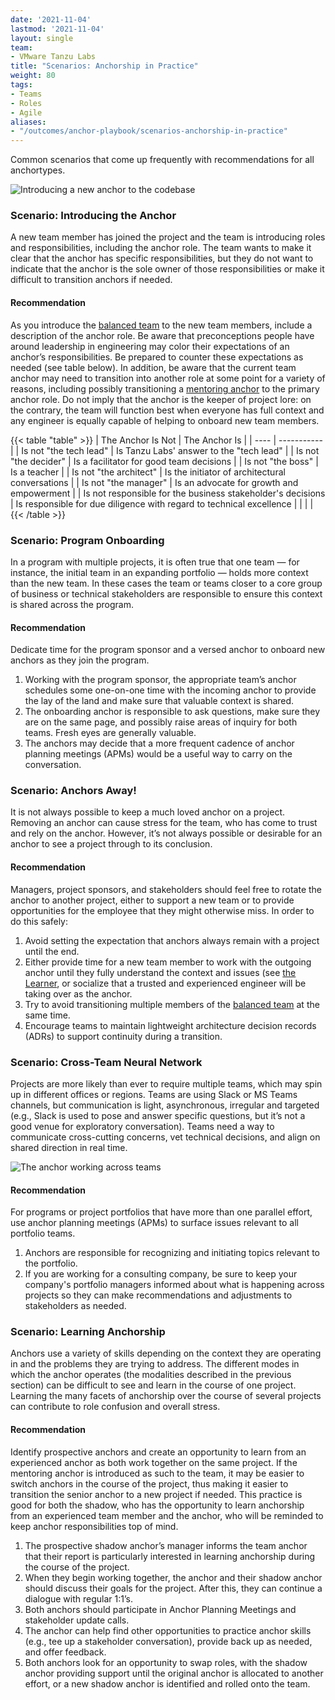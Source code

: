 ```yaml
---
date: '2021-11-04'
lastmod: '2021-11-04'
layout: single
team:
- VMware Tanzu Labs
title: "Scenarios: Anchorship in Practice"
weight: 80
tags:
- Teams
- Roles
- Agile
aliases:
- "/outcomes/anchor-playbook/scenarios-anchorship-in-practice"
---
```

Common scenarios that come up frequently with recommendations for all anchortypes.

![Introducing a new anchor to the codebase](/learningpaths/anchor-playbook/images/pairing2.jpg)

### Scenario: Introducing the Anchor
A new team member has joined the project and the team is introducing roles and responsibilities, including the anchor role. The team wants to make it clear that the anchor has specific responsibilities, but they do not want to indicate that the anchor is the sole owner of those responsibilities or make it difficult to transition anchors if needed.

#### Recommendation
As you introduce the [balanced team](learningpaths/application-development/balanced-teams) to the new team members, include a description of the anchor role. Be aware that preconceptions people have around leadership in engineering may color their expectations of an anchor’s responsibilities. Be prepared to counter these expectations as needed (see table below). In addition, be aware that the current team anchor may need to transition into another role at some point for a variety of reasons, including possibly transitioning a [mentoring anchor](learningpaths/anchor-playbook/the-learner) to the primary anchor role. Do not imply that the anchor is the keeper of project lore: on the contrary, the team will function best when everyone has full context and any engineer is equally capable of helping to onboard new team members.

{{< table "table" >}}
| The Anchor Is Not | The Anchor Is |
| ---- | ----------- |
| Is not "the tech lead" | Is Tanzu Labs' answer to the "tech lead" |
| Is not "the decider" | Is a facilitator for good team decisions |
| Is not "the boss" | Is a teacher |
| Is not "the architect" | Is the initiator of architectural conversations |
| Is not "the manager" | Is an advocate for growth and empowerment |
| Is not responsible for the business stakeholder's decisions | Is responsible for due diligence with regard to technical excellence |
|  |  |
{{< /table >}}

### Scenario: Program Onboarding
In a program with multiple projects, it is often true that one team — for instance, the initial team in an expanding portfolio — holds more context than the new team. In these cases the team or teams closer to a core group of business or technical stakeholders are responsible to ensure this context is shared across the program.

#### Recommendation
Dedicate time for the program sponsor and a versed anchor to onboard new anchors as they join the program.
1. Working with the program sponsor, the appropriate team’s anchor schedules some one-on-one time with the incoming anchor to provide the lay of the land and make sure that valuable context is shared.
2. The onboarding anchor is responsible to ask questions, make sure they are on the same page, and possibly raise areas of inquiry for both teams. Fresh eyes are generally valuable.
3. The anchors may decide that a more frequent cadence of anchor planning meetings (APMs) would be a useful way to carry on the conversation.

### Scenario: Anchors Away!
It is not always possible to keep a much loved anchor on a project. Removing an anchor can cause stress for the team, who has come to trust and rely on the anchor. However, it’s not always possible or desirable for an anchor to see a project through to its conclusion.

#### Recommendation
Managers, project sponsors, and stakeholders should feel free to rotate the anchor to another project, either to support a new team or to provide opportunities for the employee that they might otherwise miss. In order to do this safely:
1. Avoid setting the expectation that anchors always remain with a project until the end.
2. Either provide time for a new team member to work with the outgoing anchor until they fully understand the context and issues (see [the Learner]((/learningpaths/anchor-playbook/the-learner)), or socialize that a trusted and experienced engineer will be taking over as the anchor.
3. Try to avoid transitioning multiple members of the [balanced team](/outcomes/application-development/balanced-teams/) at the same time.
4. Encourage teams to maintain lightweight architecture decision records (ADRs) to support continuity during a transition.

### Scenario: Cross-Team Neural Network
Projects are more likely than ever to require multiple teams, which may spin up in different offices or regions. Teams are using Slack or MS Teams channels, but communication is light, asynchronous, irregular and targeted (e.g., Slack is used to pose and answer specific questions, but it’s not a good venue for exploratory conversation). Teams need a way to communicate cross-cutting concerns, vet technical decisions, and align on shared direction in real time.

![The anchor working across teams](/learningpaths/anchor-playbook/images/speaking.jpg)

#### Recommendation
For programs or project portfolios that have more than one parallel effort, use anchor planning meetings (APMs) to surface issues relevant to all portfolio teams.
1. Anchors are responsible for recognizing and initiating topics relevant to the portfolio.
2. If you are working for a consulting company, be sure to keep your company's portfolio managers informed about what is happening across projects so they can make recommendations and adjustments to stakeholders as needed.

### Scenario: Learning Anchorship
Anchors use a variety of skills depending on the context they are operating in and the problems they are trying to address. The different modes in which the anchor operates (the modalities described in the previous section) can be difficult to see and learn in the course of one project. Learning the many facets of anchorship over the course of several projects can contribute to role confusion and overall stress.

#### Recommendation
Identify prospective anchors and create an opportunity to learn from an experienced anchor as both work together on the same project. If the mentoring anchor is introduced as such to the team, it may be easier to switch anchors in the course of the project, thus making it easier to transition the senior anchor to a new project if needed. This practice is good for both the shadow, who has the opportunity to learn anchorship from an experienced team member and the anchor, who will be reminded to keep anchor responsibilities top of mind.

1. The prospective shadow anchor’s manager informs the team anchor that their report is particularly interested in learning anchorship during the course of the project.
2. When they begin working together, the anchor and their shadow anchor should discuss their goals for the project. After this, they can continue a dialogue with regular 1:1’s.
3. Both anchors should participate in Anchor Planning Meetings and stakeholder update calls.
4. The anchor can help find other opportunities to practice anchor skills (e.g., tee up a stakeholder conversation), provide back up as needed, and offer feedback.
5. Both anchors look for an opportunity to swap roles, with the shadow anchor providing support until the original anchor is allocated to another effort, or a new shadow anchor is identified and rolled onto the team.

